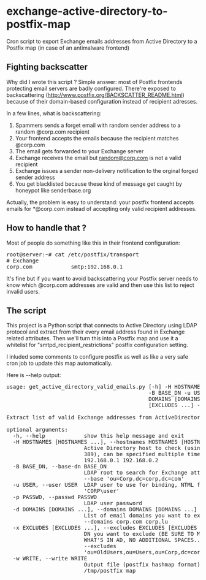 # exchange-active-directory-to-postfix-map
Cron script to export Exchange emails addresses from Active Directory to a Postfix map (in case of an antimalware frontend)

<h2>Fighting backscatter</h2>

Why did I wrote this script ? Simple answer: most of Postfix frontends protecting email servers are badly configured.
There're exposed to backscattering (http://www.postfix.org/BACKSCATTER_README.html) because of their domain-based configuration instead of recipient adresses.

In a few lines, what is backscattering:
1. Spammers sends a forget email with random sender address to a random @corp.com recipient
2. Your frontend accepts the emails because the recipient matches @corp.com
3. The email gets forwarded to your Exchange server
4. Exchange receives the email but random@corp.com is not a valid recipient
5. Exchange issues a sender non-delivery notification to the orginal forged sender address
6. You get blacklisted because these kind of message get caught by honeypot like senderbase.org

Actually, the problem is easy to understand: your postfix frontend accepts emails for *@corp.com instead of accepting only valid recipient addresses.


<h2>How to handle that ?</h2>

Most of people do something like this in their frontend configuration:
<pre>
root@server:~# cat /etc/postfix/transport
# Exchange
corp.com	        smtp:192.168.0.1
</pre>

It's fine but if you want to avoid backscattering your Postfix server needs to know which @corp.com addresses are 
valid and then use this list to reject invalid users.


<h2>The script</h2>

This project is a Python script that connects to Active Directory using LDAP protocol and extract from their every email address found in Exchange related attributes.
Then we'll turn this into a Postfix map and use it a whitelist for "smtpd_recipient_restrictions" postfix configuration setting.

I inluded some comments to configure postfix as well as like a very safe cron job to update this map automatically.

Here is --help output:

<pre>
usage: get_active_directory_valid_emails.py [-h] -H HOSTNAMES [HOSTNAMES ...]
                                            -B BASE_DN -u USER -p PASSWD -d
                                            DOMAINS [DOMAINS ...] -x EXCLUDES
                                            [EXCLUDES ...] -w WRITE

Extract list of valid Exchange addresses from ActiveDirectory to Postfix map

optional arguments:
  -h, --help            show this help message and exit
  -H HOSTNAMES [HOSTNAMES ...], --hostnames HOSTNAMES [HOSTNAMES ...]
                        Active Directory host to check (using LDAP on port
                        389), can be specified multiple times, ie: --hostnames
                        192.168.0.1 192.168.0.2
  -B BASE_DN, --base-dn BASE_DN
                        LDAP root to search for Exchange attributes, ie:
                        --base 'ou=Corp,dc=corp,dc=com'
  -u USER, --user USER  LDAP user to use for binding, NTML format, ie: --user
                        'CORP\user'
  -p PASSWD, --passwd PASSWD
                        LDAP user password
  -d DOMAINS [DOMAINS ...], --domains DOMAINS [DOMAINS ...]
                        List of email domains you want to export data for, ie:
                        --domains corp.com corp.lu
  -x EXCLUDES [EXCLUDES ...], --excludes EXCLUDES [EXCLUDES ...]
                        DN you want to exclude (BE SURE TO MATCH EXACTLY
                        WHAT'S IN AD, NO ADDITIONAL SPACES....), ie:
                        --excludes
                        'ou=OldUsers,ou=Users,ou=Corp,dc=corp,dc=com'
  -w WRITE, --write WRITE
                        Output file (postfix hashmap format), ie: --write
                        /tmp/postfix_map
</pre>
